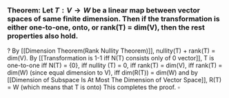 ### Theorem: Let $T: V \to W$ be a linear map between vector spaces of same finite dimension. Then if the transformation is either one-to-one, onto, or rank(T) = dim(V), then the rest properties also hold.
?
By [[Dimension Theorem(Rank Nullity Theorem)]], nullity(T) + rank(T) = dim(V).
By [[Transformation is 1-1 iff N(T) consists only of 0 vector]], T is one-to-one iff N(T) = {0}, iff nullity (T) = 0, iff rank(T) = dim(V), iff rank(T) = dim(W) (since equal dimension to V), iff dim(R(T)) = dim(W) and by [[Dimension of Subspace Is At Most The Dimension of Vector Space]], R(T) = W (which means that T is onto)
This completes the proof. $\square$
<!--SR:!2025-09-04,16,290-->